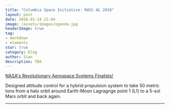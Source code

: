 ```yaml
---
title: "Columbia Space Initiative: RASC-AL 2018"
layout: post
date: 2016-02-24 22:44
image: /assets/images/uganda.jpg
headerImage: true
tag:
- markdown
- elements
star: true
category: blog
author: Sian
description: TBA
---
```


[NASA's Revolutionary Aerospace Systems Finalists!][1]

Designed attitude control for a hybrid propulsion system to take 50 metric tons from a halo orbit around Earth-Moon Lagragnge point 1 (L1) to a 5-sol Mars orbit and back again.



---



[1]: https://columbiaspace.org/missions/mission-rascal/
